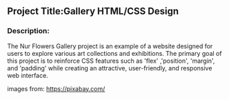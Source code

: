 ## Project Title:Gallery HTML/CSS Design

### Description:

The Nur Flowers Gallery project is an example of a website designed for users to explore various art collections and exhibitions. The primary goal of this project is to reinforce CSS features such as 'flex' ,'position', 'margin', and 'padding' while creating an attractive, user-friendly, and responsive web interface.

images from:  https://pixabay.com/